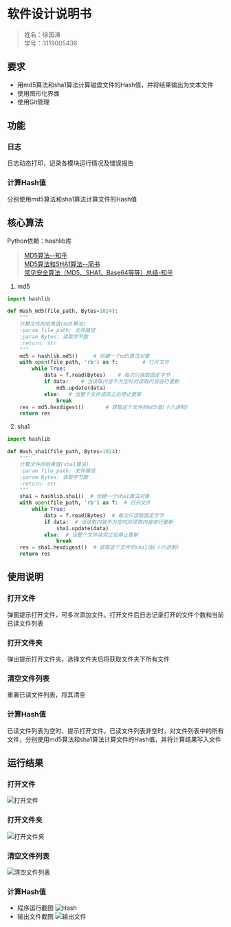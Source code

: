 # 软件设计说明书

> 姓名：徐国涛<br>
> 学号：3119005436

## 要求
- 用md5算法和sha1算法计算磁盘文件的Hash值，并将结果输出为文本文件
- 使用图形化界面
- 使用Git管理

## 功能
### 日志
日志动态打印，记录各模块运行情况及错误报告
### 计算Hash值
分别使用md5算法和sha1算法计算文件的Hash值

## 核心算法
Python依赖：hashlib库

> [MD5算法--知乎](https://zhuanlan.zhihu.com/p/37257569) <br>
> [MD5算法和SHA1算法--简书](https://www.jianshu.com/p/38c93c677124) <br>
> [常见安全算法（MD5、SHA1、Base64等等）总结-知乎](https://zhuanlan.zhihu.com/p/68455533)

1. md5
```python
import hashlib

def Hash_md5(file_path, Bytes=1024):
    """
    计算文件的哈希值(md5算法)
    :param file_path: 文件路径
    :param Bytes: 读取字节数
    :return: str
    """
    md5 = hashlib.md5()     # 创建一个md5算法对象
    with open(file_path, 'rb') as f:        # 打开文件
        while True:
            data = f.read(Bytes)    # 每次只读取固定字节
            if data:    # 当读取内容不为空时对读取内容进行更新
                md5.update(data)
            else:   # 当整个文件读完之后停止更新
                break
    res = md5.hexdigest()       # 获取这个文件的md5值(十六进制)
    return res
```

2. sha1
```python
import hashlib

def Hash_sha1(file_path, Bytes=1024):
    """
    计算文件的哈希值(sha1算法)
    :param file_path: 文件路径
    :param Bytes: 读取字节数
    :return: str
    """
    sha1 = hashlib.sha1()  # 创建一个sha1算法对象
    with open(file_path, 'rb') as f:  # 打开文件
        while True:
            data = f.read(Bytes)  # 每次只读取固定字节
            if data:  # 当读取内容不为空时对读取内容进行更新
                sha1.update(data)
            else:  # 当整个文件读完之后停止更新
                break
    res = sha1.hexdigest()  # 获取这个文件的sha1值(十六进制)
    return res
```

## 使用说明
### 打开文件
弹窗提示打开文件，可多次添加文件。打开文件后日志记录打开的文件个数和当前已读文件列表
### 打开文件夹
弹出提示打开文件夹，选择文件夹后将获取文件夹下所有文件
### 清空文件列表
重置已读文件列表，将其清空
### 计算Hash值
已读文件列表为空时，提示打开文件。已读文件列表非空时，对文件列表中的所有文件，分别使用md5算法和sha1算法计算文件的Hash值，并将计算结果写入文件

## 运行结果
### 打开文件
![打开文件](https://cdn.jsdelivr.net/gh/Country-If/Typora-images/img/20210930180544.png)
### 打开文件夹
![打开文件夹](https://cdn.jsdelivr.net/gh/Country-If/Typora-images/img/20210930180550.png)
### 清空文件列表
![清空文件列表](https://cdn.jsdelivr.net/gh/Country-If/Typora-images/img/20210930180600.png)
### 计算Hash值
- 程序运行截图
![Hash](https://cdn.jsdelivr.net/gh/Country-If/Typora-images/img/20210930180556.png)
- 输出文件截图
![输出文件](https://cdn.jsdelivr.net/gh/Country-If/Typora-images/img/20210930180603.png)
